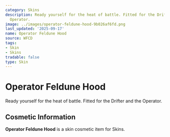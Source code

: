 ```yaml
---
category: Skins
description: Ready yourself for the heat of battle. Fitted for the Drifter and the
  Operator.
image: ../images/operator-feldune-hood-9b026af6fd.png
last_updated: '2025-09-17'
name: Operator Feldune Hood
source: WFCD
tags:
- Skin
- Skins
tradable: false
type: Skin
---
```


# Operator Feldune Hood

Ready yourself for the heat of battle. Fitted for the Drifter and the Operator.

## Cosmetic Information

**Operator Feldune Hood** is a skin cosmetic item for Skins.

